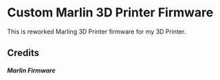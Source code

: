 # Custom Marlin 3D Printer Firmware

This is reworked Marling 3D Printer firmware for my 3D Printer. 

## Credits

##### Marlin Firmware
